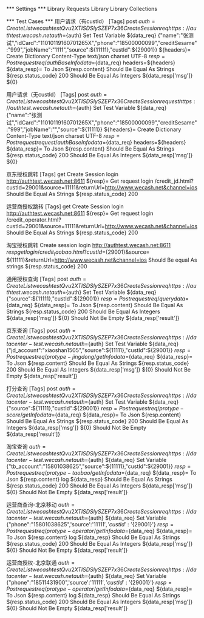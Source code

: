 *** Settings ***
Library           Requests Library
Library           Collections

*** Test Cases ***
用户请求（有custId）
    [Tags]    post
    ${auth}=    Create List    wecashtest    Qvu2XTlSDSIySZEP7x36
    Create Session    req    https://authtest.wecash.net    auth=${auth}
    Set Test Variable    ${data_req}    {"name":"张测试","idCard":"11010119160701265X","phone":"18500000099","creditSesame":"999","jobName":"1111","source":${11111},"custId":${29001}}
    ${headers}=    Create Dictionary    Content-Type    text/json    charset    UTF-8
    ${resp}=    Post request    req    /authBaseInfo    data=${data_req}    headers=${headers}
    ${data_resp}=    To Json    ${resp.content}
    Should Be Equal As Strings    ${resp.status_code}    200
    Should Be Equal As Integers    ${data_resp['msg']}    ${0}

用户请求（无custId）
    [Tags]    post
    ${auth}=    Create List    wecashtest    Qvu2XTlSDSIySZEP7x36
    Create Session    request    https://authtest.wecash.net    auth=${auth}
    Set Test Variable    ${data_req}    {"name":"张测试","idCard":"11010119160701265X","phone":"18500000099","creditSesame":"999","jobName":"","source":${11111}}
    ${headers}=    Create Dictionary    Content-Type    text/json    charset    UTF-8
    ${resp}=    Post request    request    /authBaseInfo    data=${data_req}    headers=${headers}
    ${data_resp}=    To Json    ${resp.content}
    Should Be Equal As Strings    ${resp.status_code}    200
    Should Be Equal As Integers    ${data_resp['msg']}    ${0}

京东授权跳转
    [Tags]    get
    Create Session    login    http://authtest.wecash.net:8611
    ${resp}=    Get request    login    /credit_jd.html?custId=29001&source=11111&returnUrl=http://www.wecash.net&channel=ios
    Should Be Equal As Strings    ${resp.status_code}    200

运营商授权跳转
    [Tags]    get
    Create Session    login    http://authtest.wecash.net:8611
    ${resp}=    Get request    login    /credit_operator.html?custId=29001&source=11111&returnUrl=http://www.wecash.net&channel=ios
    Should Be Equal As Strings    ${resp.status_code}    200

淘宝授权跳转
    Create session    login    http://authtest.wecash.net:8611
    ${resp}    get    login    /credit_taobao.html?custId=${29001}&source= ${11111}&returnUrl=http://www.wecash.net&channel=ios
    Should Be equal As strings    ${resp.status_code}    200

通用授权查询
    [Tags]    post
    ${auth}=    Create List    wecashtest    Qvu2XTlSDSIySZEP7x36
    Create Session    req    https://authtest.wecash.net    auth=${auth}
    Set Test Variable    ${data_req}    {"source":${11111},"custId":${29001}}
    ${resp}=    Post request    req    /query    data=${data_req}
    ${data_resp}=    To Json    ${resp.content}
    Should Be Equal As Strings    ${resp.status_code}    200
    Should Be Equal As Integers    ${data_resp['msg']}    ${0}
    Should Not Be Empty    ${data_resp['result']}

京东查询
    [Tags]    post
    ${auth}=    Create List    wecashtest    Qvu2XTlSDSIySZEP7x36
    Create Session    req    https://datacenter-test.wecash.net    auth=${auth}
    Set Test Variable    ${data_req}    {"jd_account":"xiaoshan1505","source":${11111},"custId":${29001}}
    ${resp}=    Post request    req    /protype-jingdong/getInfo    data=${data_req}
    ${data_resp}=    To Json    ${resp.content}
    Should Be Equal As Strings    ${resp.status_code}    200
    Should Be Equal As Integers    ${data_resp['msg']}    ${0}
    Should Not Be Empty    ${data_resp['result']}

打分查询
    [Tags]    post
    ${auth}=    Create List    wecashtest    Qvu2XTlSDSIySZEP7x36
    Create Session    req    https://datacenter-test.wecash.net    auth=${auth}
    Set Test Variable    ${data_req}    {"source":${11111},"custId":${29001}}
    ${resp}=    Post request    req    /protype-score/getInfo    data=${data_req}
    ${data_resp}=    To Json    ${resp.content}
    Should Be Equal As Strings    ${resp.status_code}    200
    Should Be Equal As Integers    ${data_resp['msg']}    ${0}
    Should Not Be Empty    ${data_resp['result']}

淘宝查询
    ${auth}=    Create List    wecashtest    Qvu2XTlSDSIySZEP7x36
    Create Session    req    https://datacenter-test.wecash.net    auth=${auth}
    ${data_req}    Set Variable    {"tb_account":"15801038625","source":${11111},"custId":${29001}}
    ${resp}=    Post request    req    /protype-taobao/getInfo    data=${data_req}
    ${data_resp}=    To Json    ${resp.content}
    log    ${data_resp}
    Should Be Equal As Strings    ${resp.status_code}    200
    Should Be Equal As Integers    ${data_resp['msg']}    ${0}
    Should Not Be Empty    ${data_resp['result']}

运营商查询-北京移动
    ${auth}=    Create List    wecashtest    Qvu2XTlSDSIySZEP7x36
    Create Session    req    https://datacenter-test.wecash.net    auth=${auth}
    ${data_req}    Set Variable    {"phone":"15801038625",'source':'${11111}','custId':'${29001}'}
    ${resp}=    Post request    req    /protype-operator/getInfo    data=${data_req}
    ${data_resp}=    To Json    ${resp.content}
    log    ${data_resp}
    Should Be Equal As Strings    ${resp.status_code}    200
    Should Be Equal As Integers    ${data_resp['msg']}    ${0}
    Should Not Be Empty    ${data_resp['result']}

运营商授权-北京联通
    ${auth}=    Create List    wecashtest    Qvu2XTlSDSIySZEP7x36
    Create Session    req    https://datacenter-test.wecash.net    auth=${auth}
    ${data_req}    Set Variable    {"phone":"18511431900",'source':'${11111}','custId':'${29001}'}
    ${resp}=    Post request    req    /protype-operator/getInfo    data=${data_req}
    ${data_resp}=    To Json    ${resp.content}
    log    ${data_resp}
    Should Be Equal As Strings    ${resp.status_code}    200
    Should Be Equal As Integers    ${data_resp['msg']}    ${0}
    Should Not Be Empty    ${data_resp['result']}
